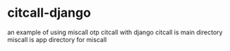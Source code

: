# citcall-django

an example of using miscall otp citcall with django
citcall is main directory
miscall is app directory for miscall

